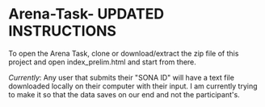 # Arena-Task- UPDATED INSTRUCTIONS
To open the Arena Task, clone or download/extract the zip file of this project and open index_prelim.html and start from there.

*Currently*: Any user that submits their "SONA ID" will have a text file downloaded locally on their computer with their input. I am currently trying to make it so that the data saves on our end and not the participant's.
